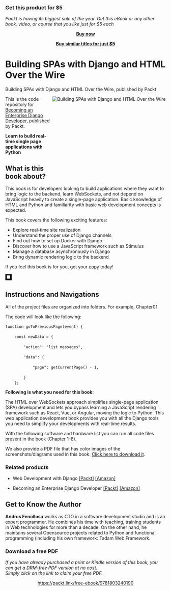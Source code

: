 
### Get this product for $5

<i>Packt is having its biggest sale of the year. Get this eBook or any other book, video, or course that you like just for $5 each</i>


<b><p align='center'>[Buy now](https://packt.link/9781803240190)</p></b>


<b><p align='center'>[Buy similar titles for just $5](https://subscription.packtpub.com/search)</p></b>


# Building SPAs with Django and HTML Over the Wire
Building SPAs with Django and HTML Over the Wire, published by Packt

<a href="https://www.packtpub.com/product/building-spas-with-django-and-html-overthe-wire/9781803240190"><img src="https://static.packt-cdn.com/products/9781803240190/cover/smaller" alt="Building SPAs with Django and HTML Over the Wire" height="256px" align="right"></a>

This is the code repository for [Becoming an Enterprise Django Developer](https://www.packtpub.com/product//building-spas-with-django-and-html-overthe-wire/9781803240190), published by Packt.

**Learn to build real-time single page applications with Python**

## What is this book about?

This book is for developers looking to build applications where they want to bring logic to the backend, learn WebSockets, and not depend on JavaScript heavily to create a single-page application. Basic knowledge of HTML and Python and familiarity with basic web development concepts is expected.

This book covers the following exciting features:

* Explore real-time site realization
* Understand the proper use of Django channels
* Find out how to set up Docker with Django
* Discover how to use a JavaScript framework such as Stimulus
* Manage a database asynchronously in Django
* Bring dynamic rendering logic to the backend

If you feel this book is for you, get your [copy](https://www.amazon.com/dp/1803240199) today!

<a href="https://www.packtpub.com/?utm_source=github&utm_medium=banner&utm_campaign=GitHubBanner"><img src="https://raw.githubusercontent.com/PacktPublishing/GitHub/master/GitHub.png" 
alt="https://www.packtpub.com/" border="5" /></a>


## Instructions and Navigations
All of the project files are organized into folders. For example, Chapter01.

The code will look like the following:

```
function goToPreviousPage(event) { 

    const newData = { 

        "action": "list messages", 

        "data": { 

            "page": getCurrentPage() - 1, 

        } 
    }; 
```

**Following is what you need for this book:**

The HTML over WebSockets approach simplifies single-page application (SPA) development and lets you bypass learning a JavaScript rendering framework such as React, Vue, or Angular, moving the logic to Python. This web application development book provides you with all the Django tools you need to simplify your developments with real-time results.

With the following software and hardware list you can run all code files present in the book (Chapter 1-8).

We also provide a PDF file that has color images of the screenshots/diagrams used in this book. [Click here to download it](https://packt.link/2q526).

### Related products <Other books you may enjoy>
* Web Development with Django [[Packt]](https://www.packtpub.com/product/web-development-with-django/9781839212505) [[Amazon]](https://www.amazon.com/Web-Development-Django-applications-Python-based/dp/1839212500)

* Becoming an Enterprise Django Developer	[[Packt]](https://www.packtpub.com/product/becoming-an-enterprise-django-developer/9781801073639) [[Amazon]](https://www.amazon.com/Becoming-Enterprise-Django-Developer-applications/dp/1801073635)

## Get to Know the Author
**Andros Fenollosa** works as CTO in a software development studio and is an expert programmer. He combines his time with teaching, training students in Web technologies for more than a decade. On the other hand, he maintains several Opensource projects related to Python and functional programming (including his own framework: Tadam Web Framework.

### Download a free PDF

 <i>If you have already purchased a print or Kindle version of this book, you can get a DRM-free PDF version at no cost.<br>Simply click on the link to claim your free PDF.</i>
<p align="center"> <a href="https://packt.link/free-ebook/9781803240190">https://packt.link/free-ebook/9781803240190 </a> </p>